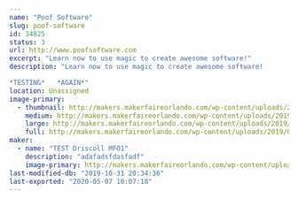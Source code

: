 ```yaml
---
name: "Poof Software"
slug: poof-software
id: 34825
status: 3
url: http://www.poofsoftware.com
excerpt: "Learn now to use magic to create awesome software!"
description: "Learn now to use magic to create awesome software!

*TESTING*   *AGAIN*"
location: Unassigned
image-primary:
  - thumbnail: http://makers.makerfaireorlando.com/wp-content/uploads/2019/07/Poof2-150x150.jpg
    medium: http://makers.makerfaireorlando.com/wp-content/uploads/2019/07/Poof2-300x288.jpg
    large: http://makers.makerfaireorlando.com/wp-content/uploads/2019/07/Poof2-1024x983.jpg
    full: http://makers.makerfaireorlando.com/wp-content/uploads/2019/07/Poof2.jpg
maker:
  - name: "TEST Driscoll MFO1"
    description: "adafadsfdasfadf"
    image-primary: http://makers.makerfaireorlando.com/wp-content/uploads/2019/07/Poof-1024x710.jpg
last-modified-db: "2019-10-31 20:34:36"
last-exported: "2020-05-07 10:07:18"
---
```

